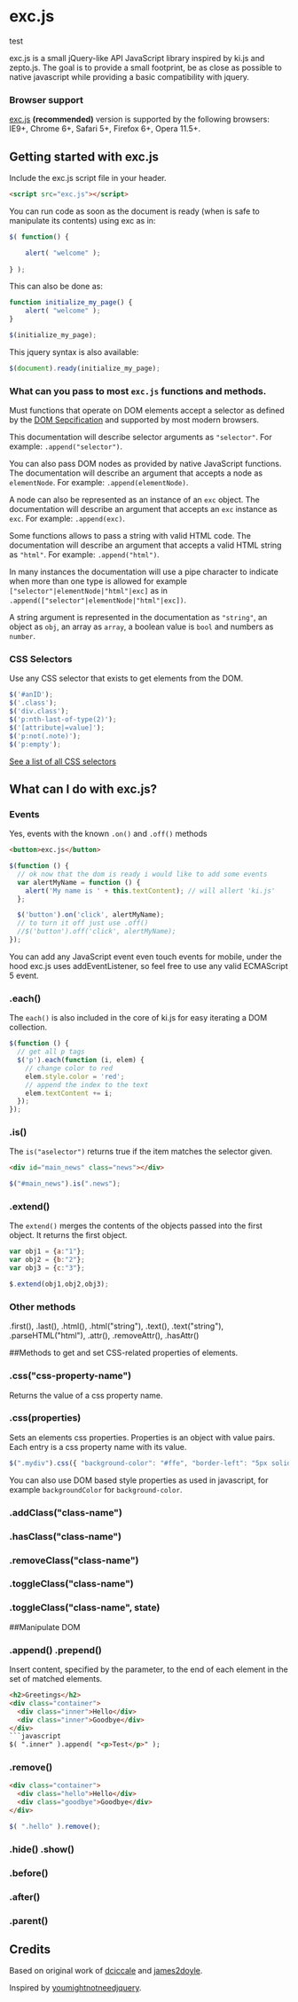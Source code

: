 # exc.js
test

exc.js is a small jQuery-like API JavaScript library inspired by ki.js and zepto.js. The goal is to provide a small footprint, be as close as possible to native javascript while providing a basic compatibility with jquery.

### Browser support

[exc.js](https://github.com/ctkjose/exc.js) **(recommended)** version is supported by the following browsers: IE9+, Chrome 6+, Safari 5+, Firefox 6+, Opera 11.5+.


## Getting started with exc.js

Include the exc.js script file in your header.

```html
<script src="exc.js"></script>
```

You can run code as soon as the document is ready (when is safe to manipulate its contents) using exc as in:
```javascript
$( function() {

    alert( "welcome" );
 
} );
```

This can also be done as:
```javascript
function initialize_my_page() {
    alert( "welcome" );
}

$(initialize_my_page);
```

This jquery syntax is also available:
```javascript
$(document).ready(initialize_my_page);
```





### What can you pass to most `exc.js` functions and methods.

Must functions that operate on DOM elements accept a selector as defined by the [DOM Sepcification](http://dev.w3.org/2006/webapi/selectors-api2/) and supported by most modern browsers.

This documentation will describe selector arguments as `"selector"`. For example: `.append("selector")`.

You can also pass DOM nodes as provided by native JavaScript functions. The documentation will describe an argument that accepts a node as `elementNode`. For example: `.append(elementNode)`.

A node can also be represented as an instance of an `exc` object. The documentation will describe an argument that accepts an `exc` instance as `exc`. For example: `.append(exc)`.

Some functions allows to pass a string with valid HTML code. The documentation will describe an argument that accepts a valid HTML string as `"html"`. For example: `.append("html")`.

In many instances the documentation will use a pipe character to indicate when more than one type is allowed for example `["selector"|elementNode|"html"|exc]` as in `.append(["selector"|elementNode|"html"|exc])`.

A string argument is represented in the documentation as `"string"`, an object as `obj`, an array as `array`, a boolean value is `bool` and numbers as `number`.

### CSS Selectors
Use any CSS selector that exists to get elements from the DOM.

```javascript
$('#anID');
$('.class');
$('div.class');
$('p:nth-last-of-type(2)');
$('[attribute|=value]');
$('p:not(.note)');
$('p:empty');
```

[See a list of all CSS selectors](https://developer.mozilla.org/en-US/docs/Web/Guide/CSS/Getting_Started/Selectors)

## What can I do with exc.js?


### Events
Yes, events with the known `.on()` and `.off()` methods

```html
<button>exc.js</button>
```
```javascript
$(function () {
  // ok now that the dom is ready i would like to add some events
  var alertMyName = function () {
    alert('My name is ' + this.textContent); // will allert 'ki.js'
  };

  $('button').on('click', alertMyName);
  // to turn it off just use .off()
  //$('button').off('click', alertMyName);
});
```
You can add any JavaScript event even touch events for mobile, under the hood exc.js uses addEventListener, so feel free to use any valid ECMAScript 5 event.

### .each()
The `each()` is also included in the core of ki.js for easy iterating a DOM collection.

```javascript
$(function () {
  // get all p tags
  $('p').each(function (i, elem) {
    // change color to red
    elem.style.color = 'red';
    // append the index to the text
    elem.textContent += i;
  });
});
```

### .is()
The `is("aselector")` returns true if the item matches the selector given.
```html
<div id="main_news" class="news"></div>
```
```javascript
$("#main_news").is(".news");
```

### .extend()
The `extend()` merges the contents of the objects passed into the first object. It returns the first object.
```javascript
var obj1 = {a:"1"};
var obj2 = {b:"2"};
var obj3 = {c:"3"};

$.extend(obj1,obj2,obj3);
```

### Other methods

.first(), .last(), .html(), .html("string"), .text(), .text("string"), .parseHTML("html"), .attr(), .removeAttr(), .hasAttr()


##Methods to get and set CSS-related properties of elements.

### .css("css-property-name")
Returns the value of a css property name.

### .css(properties)
Sets an elements css properties. Properties is an object with value pairs. Each entry is a css property name with its value.
```javascript
$(".mydiv").css({ "background-color": "#ffe", "border-left": "5px solid #ccc" });
```
You can also use DOM based style properties as used in javascript, for example `backgroundColor` for `background-color`.

### .addClass("class-name")

### .hasClass("class-name")

### .removeClass("class-name")

### .toggleClass("class-name")

### .toggleClass("class-name", state)


##Manipulate DOM

### .append()  .prepend()
Insert content, specified by the parameter, to the end of each element in the set of matched elements.

```html
<h2>Greetings</h2>
<div class="container">
  <div class="inner">Hello</div>
  <div class="inner">Goodbye</div>
</div>
```javascript
$( ".inner" ).append( "<p>Test</p>" );
```

### .remove()
```html
<div class="container">
  <div class="hello">Hello</div>
  <div class="goodbye">Goodbye</div>
</div>
```

```javascript
$( ".hello" ).remove();
```

### .hide() .show()

### .before()

### .after()

### .parent()




## Credits

Based on original work of [dciccale](https://github.com/dciccale) and [james2doyle](https://github.com/james2doyle).

Inspired by [youmightnotneedjquery](http://youmightnotneedjquery.com).